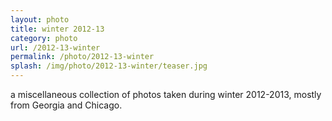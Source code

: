```yaml
---
layout: photo
title: winter 2012-13
category: photo
url: /2012-13-winter
permalink: /photo/2012-13-winter
splash: /img/photo/2012-13-winter/teaser.jpg
---
```


a miscellaneous collection of photos taken during winter 2012-2013, mostly from Georgia and Chicago. 